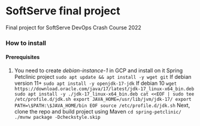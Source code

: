 # SoftServe final project
Final project for SoftServe DevOps Crash Course 2022

### How to install
#### Prerequisites
1. You need to create *debian-instance-1* in GCP and install on it Spring Petclinic project
  `sudo apt update && apt install -y wget git`
  If debian version 11+ 
  `sudo apt install -y openjdk-17-jdk`
  If debian 10
  `
  wget https://download.oracle.com/java/17/latest/jdk-17_linux-x64_bin.deb
  sudo apt install -y ./jdk-17_linux-x64_bin.deb
  cat <<EOF | sudo tee /etc/profile.d/jdk.sh
  export JAVA_HOME=/usr/lib/jvm/jdk-17/
  export PATH=\$PATH:\$JAVA_HOME/bin
  EOF
  source /etc/profile.d/jdk.sh
  `
  Next, clone the repo and build project using Maven
  `
  cd spring-petclinic/
  ./mvnw package -Dcheckstyle.skip
  `
